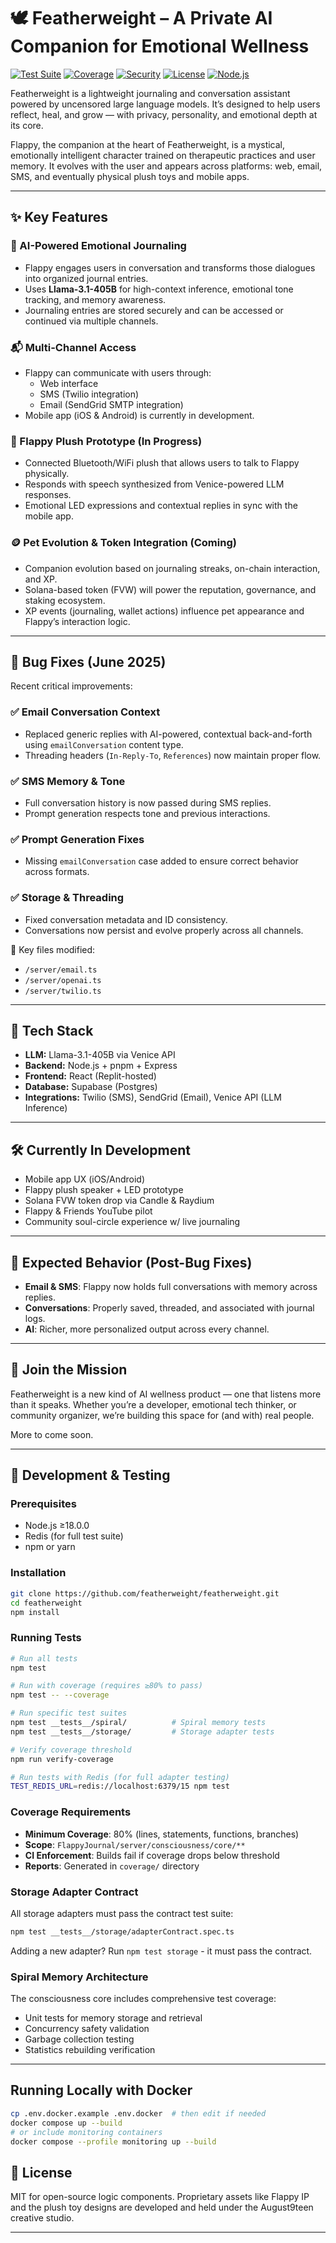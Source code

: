 # 🕊️ Featherweight – A Private AI Companion for Emotional Wellness

[![Test Suite](https://github.com/featherweight/featherweight/actions/workflows/test.yml/badge.svg)](https://github.com/featherweight/featherweight/actions/workflows/test.yml)
[![Coverage](https://img.shields.io/badge/coverage-65%25-yellow)](https://github.com/featherweight/featherweight/actions/workflows/test.yml)
[![Security](https://github.com/featherweight/featherweight/actions/workflows/security-and-quality.yml/badge.svg)](https://github.com/featherweight/featherweight/actions/workflows/security-and-quality.yml)
[![License](https://img.shields.io/badge/license-MIT-blue.svg)](LICENSE)
[![Node.js](https://img.shields.io/badge/node-%3E%3D18.0.0-brightgreen)](package.json)

Featherweight is a lightweight journaling and conversation assistant powered by uncensored large language models. It’s designed to help users reflect, heal, and grow — with privacy, personality, and emotional depth at its core.

Flappy, the companion at the heart of Featherweight, is a mystical, emotionally intelligent character trained on therapeutic practices and user memory. It evolves with the user and appears across platforms: web, email, SMS, and eventually physical plush toys and mobile apps.

---

## ✨ Key Features

### 🧠 AI-Powered Emotional Journaling
- Flappy engages users in conversation and transforms those dialogues into organized journal entries.
- Uses **Llama-3.1-405B** for high-context inference, emotional tone tracking, and memory awareness.
- Journaling entries are stored securely and can be accessed or continued via multiple channels.

### 📬 Multi-Channel Access
- Flappy can communicate with users through:
  - Web interface
  - SMS (Twilio integration)
  - Email (SendGrid SMTP integration)
- Mobile app (iOS & Android) is currently in development.

### 🧸 Flappy Plush Prototype (In Progress)
- Connected Bluetooth/WiFi plush that allows users to talk to Flappy physically.
- Responds with speech synthesized from Venice-powered LLM responses.
- Emotional LED expressions and contextual replies in sync with the mobile app.

### 🪙 Pet Evolution & Token Integration (Coming)
- Companion evolution based on journaling streaks, on-chain interaction, and XP.
- Solana-based token (FVW) will power the reputation, governance, and staking ecosystem.
- XP events (journaling, wallet actions) influence pet appearance and Flappy’s interaction logic.

---

## 🔧 Bug Fixes (June 2025)

Recent critical improvements:

### ✅ Email Conversation Context
- Replaced generic replies with AI-powered, contextual back-and-forth using `emailConversation` content type.
- Threading headers (`In-Reply-To`, `References`) now maintain proper flow.

### ✅ SMS Memory & Tone
- Full conversation history is now passed during SMS replies.
- Prompt generation respects tone and previous interactions.

### ✅ Prompt Generation Fixes
- Missing `emailConversation` case added to ensure correct behavior across formats.

### ✅ Storage & Threading
- Fixed conversation metadata and ID consistency.
- Conversations now persist and evolve properly across all channels.

📂 Key files modified:
- `/server/email.ts`
- `/server/openai.ts`
- `/server/twilio.ts`

---

## 🧪 Tech Stack

- **LLM:** Llama-3.1-405B via Venice API
- **Backend:** Node.js + pnpm + Express
- **Frontend:** React (Replit-hosted)
- **Database:** Supabase (Postgres)
- **Integrations:** Twilio (SMS), SendGrid (Email), Venice API (LLM Inference)

---

## 🛠️ Currently In Development

- Mobile app UX (iOS/Android)
- Flappy plush speaker + LED prototype
- Solana FVW token drop via Candle & Raydium
- Flappy & Friends YouTube pilot
- Community soul-circle experience w/ live journaling

---

## 📌 Expected Behavior (Post-Bug Fixes)

- **Email & SMS**: Flappy now holds full conversations with memory across replies.
- **Conversations**: Properly saved, threaded, and associated with journal logs.
- **AI**: Richer, more personalized output across every channel.

---

## 👥 Join the Mission

Featherweight is a new kind of AI wellness product — one that listens more than it speaks. Whether you’re a developer, emotional tech thinker, or community organizer, we’re building this space for (and with) real people.

More to come soon.

---

## 🧪 Development & Testing

### Prerequisites
- Node.js ≥18.0.0
- Redis (for full test suite)
- npm or yarn

### Installation
```bash
git clone https://github.com/featherweight/featherweight.git
cd featherweight
npm install
```

### Running Tests
```bash
# Run all tests
npm test

# Run with coverage (requires ≥80% to pass)
npm test -- --coverage

# Run specific test suites
npm test __tests__/spiral/          # Spiral memory tests
npm test __tests__/storage/         # Storage adapter tests

# Verify coverage threshold
npm run verify-coverage

# Run tests with Redis (for full adapter testing)
TEST_REDIS_URL=redis://localhost:6379/15 npm test
```

### Coverage Requirements
- **Minimum Coverage**: 80% (lines, statements, functions, branches)
- **Scope**: `FlappyJournal/server/consciousness/core/**`
- **CI Enforcement**: Builds fail if coverage drops below threshold
- **Reports**: Generated in `coverage/` directory

### Storage Adapter Contract
All storage adapters must pass the contract test suite:
```bash
npm test __tests__/storage/adapterContract.spec.ts
```

Adding a new adapter? Run `npm test storage` - it must pass the contract.

### Spiral Memory Architecture
The consciousness core includes comprehensive test coverage:
- Unit tests for memory storage and retrieval
- Concurrency safety validation
- Garbage collection testing
- Statistics rebuilding verification

---

## Running Locally with Docker

```bash
cp .env.docker.example .env.docker  # then edit if needed
docker compose up --build
# or include monitoring containers
docker compose --profile monitoring up --build
```

## 🧬 License

MIT for open-source logic components. Proprietary assets like Flappy IP and the plush toy designs are developed and held under the August9teen creative studio.

---
